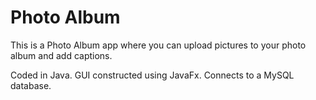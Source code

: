 # Photo Album

This is a Photo Album app where you can upload pictures to your photo album and add captions.

Coded in Java. GUI constructed using JavaFx. Connects to a MySQL database.
